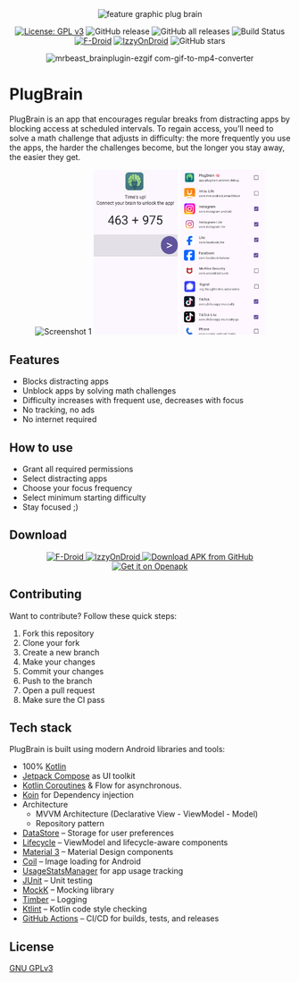 <div align="center">
  <img src="fastlane/metadata/android/en-US/images/featureGraphic.png" alt="feature graphic plug brain"/>

[![License: GPL v3](https://img.shields.io/badge/License-GPLv3-blue.svg)](https://www.gnu.org/licenses/gpl-3.0)
![GitHub release](https://img.shields.io/github/v/release/msbelaid/PlugBrain)
![GitHub all releases](https://img.shields.io/github/downloads/msbelaid/PlugBrain/total.svg)
![Build Status](https://github.com/msbelaid/PlugBrain/actions/workflows/release-build.yml/badge.svg)
[![F-Droid](https://img.shields.io/f-droid/v/app.plugbrain.android?label=Download%20on%20F-Droid&color=green&logo=f-droid)](https://f-droid.org/en/packages/app.plugbrain.android)
[![IzzyOnDroid](https://img.shields.io/badge/IzzyOnDroid-Available-blue?logo=android&logoColor=white)](https://apt.izzysoft.de/fdroid/index/apk/app.plugbrain.android)
![GitHub stars](https://img.shields.io/github/stars/msbelaid/PlugBrain?style=social)

![mrbeast_brainplugin-ezgif com-gif-to-mp4-converter](https://github.com/user-attachments/assets/854f75f4-fef6-44fd-b9f3-4987836493b4)
</div>

# PlugBrain
PlugBrain is an app that encourages regular breaks from distracting apps by blocking access at scheduled intervals.
To regain access, you’ll need to solve a math challenge that adjusts in difficulty: 
the more frequently you use the apps, 
the harder the challenges become, but the longer you stay away, the easier they get.

<div align="center">
  <img src="fastlane/metadata/android/en-US/images/phoneScreenshots/1.png" alt="Screenshot 1" width="30%" />
  <img src="fastlane/metadata/android/en-US/images/phoneScreenshots/2.png" alt="Screenshot 2" width="30%" />
  <img src="fastlane/metadata/android/en-US/images/phoneScreenshots/3.png" alt="Screenshot 3" width="30%" />
</div>

## Features
  - Blocks distracting apps
  - Unblock apps by solving math challenges
  - Difficulty increases with frequent use, decreases with focus
  - No tracking, no ads
  - No internet required

## How to use
  - Grant all required permissions
  - Select distracting apps
  - Choose your focus frequency
  - Select minimum starting difficulty
  - Stay focused ;)

## Download
<div align="center">
  <a href="https://f-droid.org/packages/app.plugbrain.android/">
      <img src="https://fdroid.gitlab.io/artwork/badge/get-it-on.png" alt="F-Droid" height="75"/>
  </a>
  <a href="https://apt.izzysoft.de/fdroid/index/apk/app.plugbrain.android">
      <img src="https://gitlab.com/IzzyOnDroid/repo/-/raw/master/assets/IzzyOnDroid.png" alt="IzzyOnDroid" height="75"/>
  </a>
  <a href="https://github.com/msbelaid/PlugBrain/releases/latest/download/app-release.apk">
      <img src="https://user-images.githubusercontent.com/663460/26973090-f8fdc986-4d14-11e7-995a-e7c5e79ed925.png" alt="Download APK from GitHub" height="75"/>
  </a>
  <a href="https://www.openapk.net/plugbrain/app.plugbrain.android/">
      <img src="https://www.openapk.net/images/openapk-badge.png" alt="Get it on Openapk" height="75"/>
  </a>
</div>

## Contributing

Want to contribute? Follow these quick steps:

1. Fork this repository
2. Clone your fork
3. Create a new branch
4. Make your changes
5. Commit your changes
6. Push to the branch
7. Open a pull request
8. Make sure the CI pass

## Tech stack
PlugBrain is built using modern Android libraries and tools:

- 100% [Kotlin](https://kotlinlang.org/)
- [Jetpack Compose](https://developer.android.com/jetpack/compose) as UI toolkit
- [Kotlin Coroutines](https://kotlinlang.org/docs/coroutines-overview.html) & Flow for asynchronous.
- [Koin](https://insert-koin.io/) for Dependency injection
- Architecture 
  - MVVM Architecture (Declarative View - ViewModel - Model)
  - Repository pattern
- [DataStore](https://developer.android.com/topic/libraries/architecture/datastore) – Storage for user preferences
- [Lifecycle](https://developer.android.com/jetpack/androidx/releases/lifecycle) – ViewModel and lifecycle-aware components
- [Material 3](https://m3.material.io/) – Material Design components
- [Coil](https://coil-kt.github.io/coil/) – Image loading for Android
- [UsageStatsManager](https://developer.android.com/reference/android/app/usage/package-summary) for app usage tracking
- [JUnit](https://junit.org/junit5/) – Unit testing
- [MockK](https://mockk.io/) – Mocking library
- [Timber](https://github.com/JakeWharton/timber) – Logging
- [Ktlint](https://pinterest.github.io/ktlint/) – Kotlin code style checking
- [GitHub Actions](https://github.com/features/actions) – CI/CD for builds, tests, and releases

## License
[GNU GPLv3](https://www.gnu.org/licenses/gpl-3.0.en.html)

